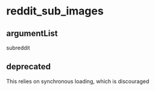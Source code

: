 # reddit_sub_images
## argumentList
subreddit
## deprecated
This relies on synchronous loading, which is discouraged